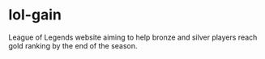 # lol-gain
League of Legends website aiming to help bronze and silver players reach gold ranking by the end of the season.
